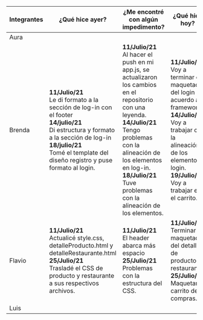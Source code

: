 | Integrantes | ¿Qué hice ayer? | ¿Me encontré con algún impedimento? | ¿Qué hice hoy? |
| - | - | - | - |
| Aura  |  |   |   |
| Brenda | **11/Julio/21**<br />Le di formato a la sección de log-in con el footer<br />**14/julio/21**<br />Di estructura y formato a la sección de log-in<br />**18/julio/21**<br />Tomé el template del diseño registro y puse formato al login. | **11/Julio/21**<br />Al hacer el push en mi app.js, se actualizaron los cambios en el repositorio con una leyenda.<br />**14/Julio/21**<br />Tengo problemas con la alineación de los elementos en log-in.<br />**18/Julio/21**<br />Tuve problemas con la alineación de los elementos. | **11/Julio/21**<br />Voy a terminar el maquetado del login de acuerdo a framework<br />**14/Julio/21**<br />Voy a trabajar con la alineación de los elementos login.<br />**19/Julio/21**<br />Voy a trabajar en el carrito. |
| Flavio | **11/Julio/21**<br />Actualicé style.css, detalleProducto.html y detalleRestaurante.html<br />**25/Julio/21**<br />Trasladé el CSS de producto y restaurante a sus respectivos archivos. | **11/Julio/21**<br />El header abarca más espacio<br />**25/Julio/21**<br />Problemas con la estructura del CSS. | **11/Julio/21**<br />Terminar el maquetado del detalle de producto y restaurante.<br />**25/Julio/21**<br />Maquetar el carrito de compras. |
| Luis |    |   |   |

